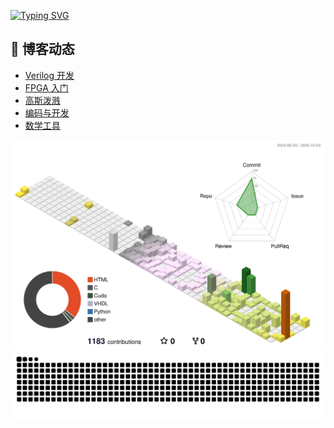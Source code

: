 [![Typing SVG](https://readme-typing-svg.demolab.com?font=Ma+Shan+Zheng&size=40&duration=2998&pause=1000&color=47A042&center=true&vCenter=true&repeat=false&width=800&lines=%E8%BD%BB%E6%9D%BE%E5%8D%B3%E5%8D%95%E7%BA%AF%EF%BC%8C%E9%80%9F%E6%88%90%E5%8D%B3%E7%B2%BE%E5%87%86)](https://git.io/typing-svg)

## 📕 博客动态
<!-- BLOG-POST-LIST:START -->
- [Verilog 开发](https://hatrix.site/posts/Verilog%E5%BC%80%E5%8F%91/)
- [FPGA 入门](https://hatrix.site/posts/FPGA%E5%85%A5%E9%97%A8/)
- [高斯泼溅](https://hatrix.site/posts/%E9%AB%98%E6%96%AF%E6%B3%BC%E6%BA%85/)
- [编码与开发](https://hatrix.site/posts/%E7%BC%96%E7%A0%81%E4%B8%8E%E5%BC%80%E5%8F%91/)
- [数学工具](https://hatrix.site/posts/%E6%95%B0%E5%AD%A6%E5%B7%A5%E5%85%B7/)
<!-- BLOG-POST-LIST:END -->

![](profile-3d-contrib/profile-season-animate.svg)
<picture>
  <source media="(prefers-color-scheme: dark)" srcset="https://raw.githubusercontent.com/SparkyXXX/SparkyXXX/output/github-contribution-grid-snake-dark.svg">
  <source media="(prefers-color-scheme: light)" srcset="https://raw.githubusercontent.com/SparkyXXX/SparkyXXX/output/github-contribution-grid-snake.svg">
  <img alt="github contribution grid snake animation" src="https://raw.githubusercontent.com/Peter-JXL/Peter-JXL/output/github-contribution-grid-snake.svg">
</picture>
